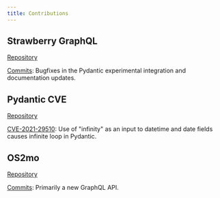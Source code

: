```yaml
--- 
title: Contributions
---
```


## Strawberry GraphQL
[Repository](https://github.com/strawberry-graphql/strawberry)

[Commits](https://github.com/strawberry-graphql/strawberry/commits?author=nina-j): Bugfixes in the Pydantic experimental integration and documentation updates.

## Pydantic CVE
[Repository](https://github.com/samuelcolvin/pydantic)

[CVE-2021-29510](https://github.com/advisories/GHSA-5jqp-qgf6-3pvh):
Use of "infinity" as an input to datetime and date fields causes infinite loop in Pydantic. 

## OS2mo
[Repository](https://github.com/OS2mo/os2mo/)

[Commits](https://github.com/OS2mo/os2mo/commits?author=nina-j): Primarily a new GraphQL API.
